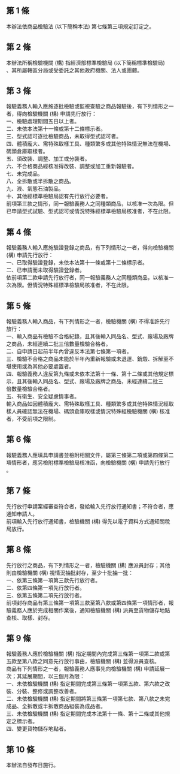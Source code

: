 第 1 條
-------
本辦法依商品檢驗法 (以下簡稱本法) 第七條第三項規定訂定之。

第 2 條
-------
本辦法所稱檢驗機關 (構) 指經濟部標準檢驗局 (以下簡稱標準檢驗局)  
、其所屬轄區分局或受委託之其他政府機關、法人或團體。

第 3 條
-------
報驗義務人輸入應施逐批檢驗或監視查驗之商品報驗後，有下列情形之一  
者，得向檢驗機關 (構) 申請先行放行：  
一、檢驗處理期間五日以上者。  
二、未依本法第十一條或第十二條標示者。  
三、型式認可逐批檢驗商品，未取得型式認可者。  
四、體積龐大、需特殊取樣工具、種類繁多或其他特殊情況無法在機場、  
    碼頭倉庫取樣者。  
五、須改裝、調整、加工或分裝者。  
六、不合格商品經核准得改裝、調整或加工重新報驗者。  
七、未完成品。  
八、全拆散或半拆散之商品。  
九、液、氣態石油製品。  
十、其他經標準檢驗局認有先行放行必要者。  
前項第三款之情形，同一報驗義務人之同種類商品，以核准一次為限。但  
已申請型式試驗、型式認可或情況特殊經標準檢驗局核准者，不在此限。

第 4 條
-------
報驗義務人輸入應施驗證登錄之商品，有下列情形之一者，得向檢驗機關  
 (構) 申請先行放行：  
一、已取得驗證登錄，未依本法第十一條或第十二條標示者。  
二、已申請而未取得驗證登錄者。  
依前項第二款申請先行放行者，同一報驗義務人之同種類商品，以核准一  
次為限。但情況特殊經標準檢驗局核准者，不在此限。

第 5 條
-------
報驗義務人輸入商品，有下列情形之一者，檢驗機關 (構) 不得准許先行  
放行：  
一、輸入商品有檢驗不合格紀錄，且其後輸入同品名、型式、廠場及廠牌  
    之商品，未經連續二批三倍數量檢驗合格者。  
二、自申請日起前半年內曾違反本法第七條第一項者。  
三、檢驗不合格之商品未能於半年內重新報驗或未退運、銷燬、拆解至不  
    堪使用或為其他必要處置者。  
四、報驗義務人違反第九條或未依本法第十一條、第十二條或其他規定標  
    示，且其後輸入同品名、型式、廠場及廠牌之商品，未經連續二批三  
    倍數量檢驗合格者。  
五、有衛生、安全疑慮情事者。  
輸入商品如因體積龐大、需特殊取樣工具、種類繁多或其他特殊情況經取  
樣人員確認無法在機場、碼頭倉庫取樣或情況特殊經檢驗機關 (構) 核准  
者，不受前項之限制。

第 6 條
-------
報驗義務人應填具申請書並檢附相關文件，屬第三條第二項或第四條第二  
項情形者，應另檢附標準檢驗局核准函，向檢驗機關 (構) 申請先行放行  
。

第 7 條
-------
先行放行申請案經審查符合者，發給輸入先行放行通知書；不符合者，應  
通知申請人。  
前項輸入先行放行通知書，檢驗機關 (構) 得先以電子資料方式通知關稅  
局放行。

第 8 條
-------
先行放行之商品，有下列情形之一者，檢驗機關 (構) 應派員封存；其他  
則由檢驗機關 (構) 視情況抽批封存，至少十批抽一批：  
一、依第三條第一項第三款先行放行者。  
二、依第四條第一項先行放行者。  
三、依第五條第二項先行放行者。  
前項封存商品有第三條第一項第三款至第八款或第四條第一項情形者，報  
驗義務人應於完成相關作業後，通知檢驗機關 (構) 派員至貨物儲存地點  
查核、取樣、封存。

第 9 條
-------
報驗義務人應於檢驗機關 (構) 指定期間內完成第三條第一項第二款或第  
五款至第八款之同意先行放行事由，檢驗機關 (構) 並得派員查核。  
商品有下列情形之一者，報驗義務人應事先向檢驗機關 (構) 申請延展一  
次；其延展期間，以三個月為限：  
一、未依檢驗機關 (構) 指定期間完成第三條第一項第五款、第六款之改  
    裝、分裝、整修或調整改善者。  
二、未依檢驗機關 (構) 指定期間將第三條第一項第七款、第八款之未完  
    成品、全拆散或半拆散商品組裝為成品者。  
三、未依檢驗機關 (構) 指定期間完成本法第十一條、第十二條或其他規  
    定之標示者。  
四、變更貨物儲存地點者。

第 10 條
--------
本辦法自發布日施行。

